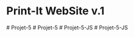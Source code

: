 # Print-It WebSite v.1
#   P r o j e t - 5  
 #   P r o j e t - 5  
 #   P r o j e t - 5 - J S  
 #   P r o j e t - 5 - J S  
 